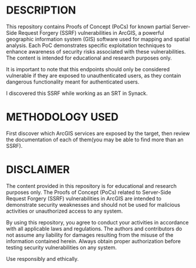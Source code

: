 # DESCRIPTION
This repository contains Proofs of Concept (PoCs) for known partial Server-Side Request Forgery (SSRF) vulnerabilities in ArcGIS, a powerful geographic information system (GIS) software used for mapping and spatial analysis. Each PoC demonstrates specific exploitation techniques to enhance awareness of security risks associated with these vulnerabilities. The content is intended for educational and research purposes only.

It is important to note that this endpoints should only be considered vulnerable if they are exposed to unauthenticated users, as they contain dangerous functionality meant for authenticated users. 

I discovered this SSRF while working as an SRT in Synack.

# METHODOLOGY USED
First discover which ArcGIS services are exposed by the target, then review the documentation of each of them(you may be able to find more than an SSRF).

# DISCLAIMER
The content provided in this repository is for educational and research purposes only. The Proofs of Concept (PoCs) related to Server-Side Request Forgery (SSRF) vulnerabilities in ArcGIS are intended to demonstrate security weaknesses and should not be used for malicious activities or unauthorized access to any system.

By using this repository, you agree to conduct your activities in accordance with all applicable laws and regulations. The authors and contributors do not assume any liability for damages resulting from the misuse of the information contained herein. Always obtain proper authorization before testing security vulnerabilities on any system.

Use responsibly and ethically.
